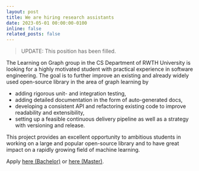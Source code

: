 ```yaml
---
layout: post
title: We are hiring research assistants
date: 2023-05-01 00:00:00-0100
inline: false
related_posts: false
---
```


>UPDATE: This position has been filled.

The Learning on Graph group in the CS Department of RWTH University is looking for a highly motivated student with practical experience in software engineering. The goal is to further improve an existing and already widely used open-source library in the area of graph learning by

* adding rigorous unit- and integration testing,
* adding detailed documentation in the form of auto-generated docs,
* developing a consistent API and refactoring existing code to improve readability and extensibility,
* setting up a feasible continuous delivery pipeline as well as a strategy with versioning and release.

This project provides an excellent opportunity to ambitious students in working on a large and popular open-source library and to have great impact on a rapidly growing field of machine learning.

Apply [here (Bachelor)](https://www.rwth-aachen.de/go/id/kbag/file/V000005260/) or [here (Master)](https://www.rwth-aachen.de/go/id/kbag/file/V000005263/).